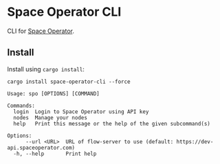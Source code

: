 # Space Operator CLI

CLI for [Space Operator](spaceoperator.com).

## Install

Install using `cargo install`:

```shell
cargo install space-operator-cli --force
```

```
Usage: spo [OPTIONS] [COMMAND]

Commands:
  login  Login to Space Operator using API key
  nodes  Manage your nodes
  help   Print this message or the help of the given subcommand(s)

Options:
      --url <URL>  URL of flow-server to use (default: https://dev-api.spaceoperator.com)
  -h, --help       Print help
```
